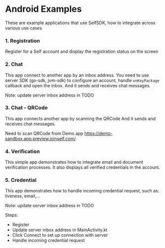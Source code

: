 # Android Examples

These are example applications that use SelfSDK, how to integrate across various use cases


### 1. Registration

Register for a Self account and display the registration status on the screen


### 2. Chat

This app connect to another app by an inbox address. You need to use server SDK (go-sdk, jvm-sdk) to configure an account, handle `onKeyPackage` callback and open the inbox.
And it sends and receives chat messages.

Note: update server inbox address in TODO

### 3. Chat - QRCode

This app connects another app by scanning the QRCode
And it sends and receives chat messages.

Need to scan QRCode from Demo app https://demo-sandbox.app.preview.joinself.com/


### 4. Verification

This simple app demonstrates how to integrate email and document verification processes.
It also displays all verified credentials in the account.

### 5. Credential

This app demonstrates how to handle incoming credential request, such as: liveness, email,...

Note: update server inbox address in TODO

Steps:   
  - Register
  - Update server inbox address in MainActivity.kt
  - Click Connect to set up connection with server
  - Handle incoming credential request
